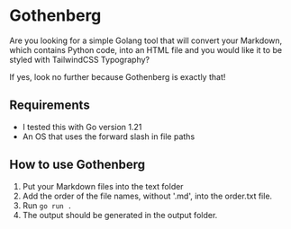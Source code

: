 # Gothenberg

Are you looking for a simple Golang tool that will convert your Markdown, which contains Python code,
into an HTML file and you would like it to be styled with TailwindCSS Typography?

If yes, look no further because Gothenberg is exactly that!

## Requirements

- I tested this with Go version 1.21
- An OS that uses the forward slash in file paths

## How to use Gothenberg

1. Put your Markdown files into the text folder
2. Add the order of the file names, without '.md', into the order.txt file.
3. Run `go run .` 
4. The output should be generated in the output folder.
